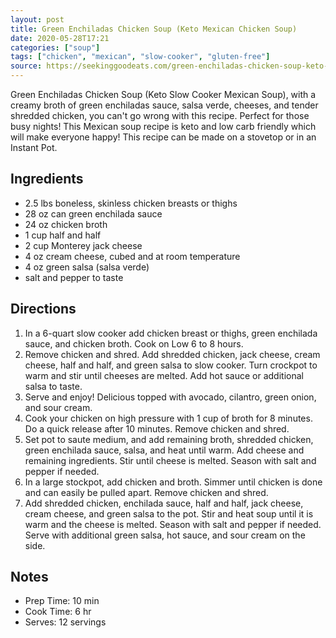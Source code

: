 ```yaml
---
layout: post
title: Green Enchiladas Chicken Soup (Keto Mexican Chicken Soup)
date: 2020-05-28T17:21
categories: ["soup"]
tags: ["chicken", "mexican", "slow-cooker", "gluten-free"]
source: https://seekinggoodeats.com/green-enchiladas-chicken-soup-keto-slow-cooker-mexican-soup/
---
```


Green Enchiladas Chicken Soup (Keto Slow Cooker Mexican Soup), with a creamy broth of green enchiladas sauce, salsa verde, cheeses, and tender shredded chicken, you can't go wrong with this recipe. Perfect for those busy nights! This Mexican soup recipe is keto and low carb friendly which will make everyone happy! This recipe can be made on a stovetop or in an Instant Pot.

## Ingredients

- 2.5 lbs boneless, skinless chicken breasts or thighs
- 28 oz can green enchilada sauce
- 24 oz chicken broth
- 1 cup half and half
- 2 cup Monterey jack cheese
- 4 oz cream cheese, cubed and at room temperature
- 4 oz green salsa (salsa verde)
- salt and pepper to taste

## Directions

1. In a 6-quart slow cooker add chicken breast or thighs, green enchilada sauce, and chicken broth. Cook on Low 6 to 8 hours.
2. Remove chicken and shred. Add shredded chicken, jack cheese, cream cheese, half and half, and green salsa to slow cooker. Turn crockpot to warm and stir until cheeses are melted. Add hot sauce or additional salsa to taste.
3. Serve and enjoy! Delicious topped with avocado, cilantro, green onion, and sour cream.
4. Cook your chicken on high pressure with 1 cup of broth for 8 minutes. Do a quick release after 10 minutes. Remove chicken and shred.
5. Set pot to saute medium, and add remaining broth, shredded chicken, green enchilada sauce, salsa, and heat until warm. Add cheese and remaining ingredients. Stir until cheese is melted. Season with salt and pepper if needed.
6. In a large stockpot, add chicken and broth. Simmer until chicken is done and can easily be pulled apart. Remove chicken and shred.
7. Add shredded chicken, enchilada sauce, half and half, jack cheese, cream cheese, and green salsa to the pot. Stir and heat soup until it is warm and the cheese is melted. Season with salt and pepper if needed. Serve with additional green salsa, hot sauce, and sour cream on the side.

## Notes

- Prep Time: 10 min 
- Cook Time: 6 hr 
- Serves: 12 servings
